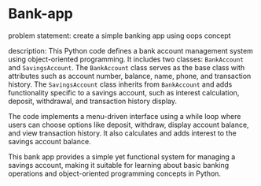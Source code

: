 # Bank-app

problem statement:
create a simple banking app using oops concept

description:
This Python code defines a bank account management system using object-oriented programming. It includes two classes: `BankAccount` and `SavingsAccount`. The `BankAccount` class serves as the base class with attributes such as account number, balance, name, phone, and transaction history. The `SavingsAccount` class inherits from `BankAccount` and adds functionality specific to a savings account, such as interest calculation, deposit, withdrawal, and transaction history display.

The code implements a menu-driven interface using a while loop where users can choose options like deposit, withdraw, display account balance, and view transaction history. It also calculates and adds interest to the savings account balance.

This bank app provides a simple yet functional system for managing a savings account, making it suitable for learning about basic banking operations and object-oriented programming concepts in Python.
